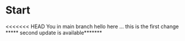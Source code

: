 # Start
<<<<<<< HEAD
You in main branch
hello here ... this is the first change
***** second update is available*******



